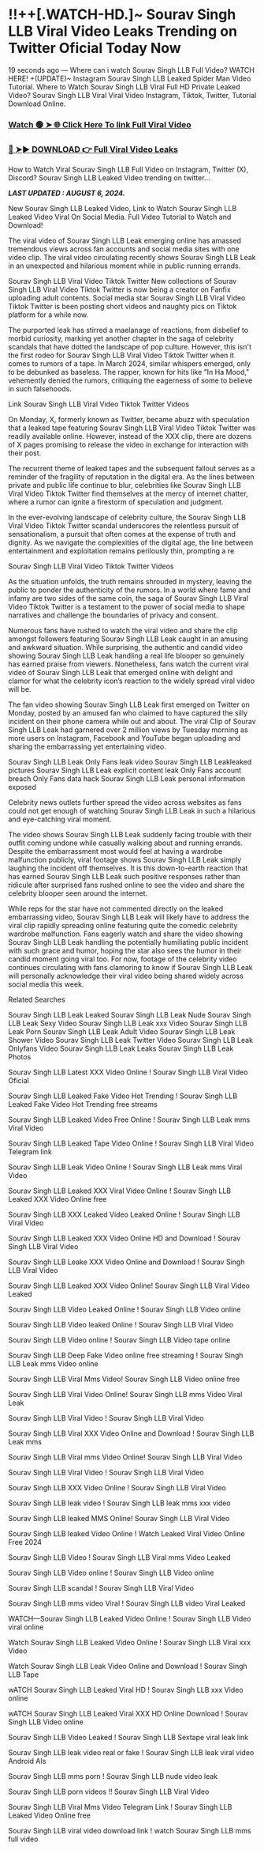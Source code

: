 # !!++[.WATCH-HD.]~ Sourav Singh LLB Viral Video Leaks Trending on Twitter Oficial Today Now

19 seconds ago — Where can i watch Sourav Singh LLB Full Video? WATCH HERE! +(UPDATE)~ Instagram Sourav Singh LLB Leaked Spider Man Video Tutorial​. Where to Watch Sourav Singh LLB Viral Full HD Private Leaked Video? Sourav Singh LLB Viral Viral Video Instagram, Tiktok, Twitter, Tutorial Download Online.


### [Watch 🟢 ➤ 🌐 Click Here To link Full Viral Video](https://www.postzo.store/leaked-video?Sourav)

### [🔴 ➤► DOWNLOAD 👉 Full Viral Video Leaks](https://www.postzo.store/leaked-video?Sourav)



How to Watch Viral Sourav Singh LLB Full Video on Instagram, Twitter (X), Discord? Sourav Singh LLB Leaked Video trending on twitter...

_**LAST UPDATED : AUGUST 6, 2024.**_

New Sourav Singh LLB Leaked Video, Link to Watch Sourav Singh LLB Leaked Video Viral On Social Media. Full Video Tutorial to Watch and Download!

The viral video of Sourav Singh LLB Leak emerging online has amassed tremendous views across fan accounts and social media sites with one video clip. The viral video circulating recently shows Sourav Singh LLB Leak in an unexpected and hilarious moment while in public running errands.

Sourav Singh LLB Viral Video Tiktok Twitter New collections of Sourav Singh LLB Viral Video Tiktok Twitter is now being a creator on Fanfix uploading adult contents. Social media star Sourav Singh LLB Viral Video Tiktok Twitter is been posting short videos and naughty pics on Tiktok platform for a while now.

The purported leak has stirred a maelanage of reactions, from disbelief to morbid curiosity, marking yet another chapter in the saga of celebrity scandals that have dotted the landscape of pop culture. However, this isn't the first rodeo for Sourav Singh LLB Viral Video Tiktok Twitter when it comes to rumors of a tape. In March 2024, similar whispers emerged, only to be debunked as baseless. The rapper, known for hits like "In Ha Mood," vehemently denied the rumors, critiquing the eagerness of some to believe in such falsehoods.

Link Sourav Singh LLB Viral Video Tiktok Twitter Videos

On Monday, X, formerly known as Twitter, became abuzz with speculation that a leaked tape featuring Sourav Singh LLB Viral Video Tiktok Twitter was readily available online. However, instead of the XXX clip, there are dozens of X pages promising to release the video in exchange for interaction with their post.

The recurrent theme of leaked tapes and the subsequent fallout serves as a reminder of the fragility of reputation in the digital era. As the lines between private and public life continue to blur, celebrities like Sourav Singh LLB Viral Video Tiktok Twitter find themselves at the mercy of internet chatter, where a rumor can ignite a firestorm of speculation and judgment.

In the ever-evolving landscape of celebrity culture, the Sourav Singh LLB Viral Video Tiktok Twitter scandal underscores the relentless pursuit of sensationalism, a pursuit that often comes at the expense of truth and dignity. As we navigate the complexities of the digital age, the line between entertainment and exploitation remains perilously thin, prompting a re

Sourav Singh LLB Viral Video Tiktok Twitter Videos

As the situation unfolds, the truth remains shrouded in mystery, leaving the public to ponder the authenticity of the rumors. In a world where fame and infamy are two sides of the same coin, the saga of Sourav Singh LLB Viral Video Tiktok Twitter is a testament to the power of social media to shape narratives and challenge the boundaries of privacy and consent.

Numerous fans have rushed to watch the viral video and share the clip amongst followers featuring Sourav Singh LLB Leak caught in an amusing and awkward situation. While surprising, the authentic and candid video showing Sourav Singh LLB Leak handling a real life blooper so genuinely has earned praise from viewers. Nonetheless, fans watch the current viral video of Sourav Singh LLB Leak that emerged online with delight and clamor for what the celebrity icon’s reaction to the widely spread viral video will be.

The fan video showing Sourav Singh LLB Leak first emerged on Twitter on Monday, posted by an amused fan who claimed to have captured the silly incident on their phone camera while out and about. The viral Clip of Sourav Singh LLB Leak had garnered over 2 million views by Tuesday morning as more users on Instagram, Facebook and YouTube began uploading and sharing the embarrassing yet entertaining video.

Sourav Singh LLB Leak Only Fans leak video Sourav Singh LLB Leakleaked pictures Sourav Singh LLB Leak explicit content leak Only Fans account breach Only Fans data hack Sourav Singh LLB Leak personal information exposed

Celebrity news outlets further spread the video across websites as fans could not get enough of watching Sourav Singh LLB Leak in such a hilarious and eye-catching viral moment.

The video shows Sourav Singh LLB Leak suddenly facing trouble with their outfit coming undone while casually walking about and running errands. Despite the embarrassment most would feel at having a wardrobe malfunction publicly, viral footage shows Sourav Singh LLB Leak simply laughing the incident off themselves. It is this down-to-earth reaction that has earned Sourav Singh LLB Leak such positive responses rather than ridicule after surprised fans rushed online to see the video and share the celebrity blooper seen around the internet.

While reps for the star have not commented directly on the leaked embarrassing video, Sourav Singh LLB Leak will likely have to address the viral clip rapidly spreading online featuring quite the comedic celebrity wardrobe malfunction. Fans eagerly watch and share the video showing Sourav Singh LLB Leak handling the potentially humiliating public incident with such grace and humor, hoping the star also sees the humor in their candid moment going viral too. For now, footage of the celebrity video continues circulating with fans clamoring to know if Sourav Singh LLB Leak will personally acknowledge their viral video being shared widely across social media this week.

Related Searches

Sourav Singh LLB Leak Leaked Sourav Singh LLB Leak Nude Sourav Singh LLB Leak Sexy Video Sourav Singh LLB Leak xxx Video Sourav Singh LLB Leak Porn Sourav Singh LLB Leak Adult Video Sourav Singh LLB Leak Shower Video Sourav Singh LLB Leak Twitter Video Sourav Singh LLB Leak Onlyfans Video Sourav Singh LLB Leak Leaks Sourav Singh LLB Leak Photos

Sourav Singh LLB Latest XXX Video Online ! Sourav Singh LLB Viral Video Oficial

Sourav Singh LLB Leaked Fake Video Hot Trending ! Sourav Singh LLB Leaked Fake Video Hot Trending free streams

Sourav Singh LLB Leaked Video Free Online ! Sourav Singh LLB Leak mms Viral Video

Sourav Singh LLB Leaked Tape Video Online ! Sourav Singh LLB Viral Video Telegram link

Sourav Singh LLB Leak Video Online ! Sourav Singh LLB Leak mms Viral Video

Sourav Singh LLB Leaked XXX Viral Video Online ! Sourav Singh LLB Leaked XXX Video Online free

Sourav Singh LLB XXX Leaked Video Leaked Online ! Sourav Singh LLB Viral Video

Sourav Singh LLB Leaked XXX Video Online HD and Download ! Sourav Singh LLB Viral Video

Sourav Singh LLB Leake XXX Video Online and Download ! Sourav Singh LLB Viral Video

Sourav Singh LLB Leaked XXX Video Online! Sourav Singh LLB Viral Video Leaked

Sourav Singh LLB Video Leaked Online ! Sourav Singh LLB Video online

Sourav Singh LLB Video leaked Online ! Sourav Singh LLB Viral Video

Sourav Singh LLB Video online ! Sourav Singh LLB Video tape online

Sourav Singh LLB Deep Fake Video online free streaming ! Sourav Singh LLB Leak mms Video online

Sourav Singh LLB Viral Mms Video! Sourav Singh LLB Video online free

Sourav Singh LLB Viral Video Online! Sourav Singh LLB mms Video Viral Leak

Sourav Singh LLB Viral Video ! Sourav Singh LLB Viral Video

Sourav Singh LLB Viral XXX Video Online and Download ! Sourav Singh LLB Leak mms

Sourav Singh LLB Viral mms Video Online! Sourav Singh LLB Viral Video

Sourav Singh LLB Viral Video ! Sourav Singh LLB Viral Video

Sourav Singh LLB XXX Video Online ! Sourav Singh LLB Viral Video

Sourav Singh LLB leak video ! Sourav Singh LLB leak mms xxx video

Sourav Singh LLB leaked MMS Online! Sourav Singh LLB Viral Video

Sourav Singh LLB leaked Video Online ! Watch Leaked Viral Video Online Free 2024

Sourav Singh LLB Video ! Sourav Singh LLB Viral mms Video Leaked

Sourav Singh LLB Video online ! Sourav Singh LLB Video online

Sourav Singh LLB scandal ! Sourav Singh LLB Viral Video

Sourav Singh LLB mms video Viral ! Sourav Singh LLB video Viral Leaked

WATCH—Sourav Singh LLB Leaked Video Online ! Sourav Singh LLB Video viral online

Watch Sourav Singh LLB Leaked Video Online ! Sourav Singh LLB Viral xxx Video

Watch Sourav Singh LLB Leak Video Online and Download ! Sourav Singh LLB Tape

wATCH Sourav Singh LLB Leaked Viral HD ! Sourav Singh LLB xxx Video online

wATCH Sourav Singh LLB Leaked Viral XXX HD Online Download ! Sourav Singh LLB Video online

Sourav Singh LLB Video Leaked ! Sourav Singh LLB Sextape viral leak link

Sourav Singh LLB leak video real or fake ! Sourav Singh LLB leak viral video Android AIs

Sourav Singh LLB mms porn ! Sourav Singh LLB nude video leak

Sourav Singh LLB porn videos !! Sourav Singh LLB Viral Video

Sourav Singh LLB Viral Mms Video Telegram Link ! Sourav Singh LLB Leaked Video Online free

Sourav Singh LLB viral video download link ! watch Sourav Singh LLB mms full video
